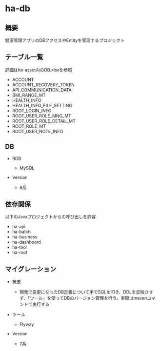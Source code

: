 # ha-db

## 概要
健康管理アプリのDBアクセスやEntityを管理するプロジェクト

## テーブル一覧

詳細はha-asset内のDB.xlsxを参照

- ACCOUNT
- ACCOUNT\_RECOVERY\_TOKEN
- API\_COMMUNICATION\_DATA
- BMI\_RANGE\_MT
- HEALTH\_INFO
- HEALTH\_INFO\_FILE\_SETTING
- ROOT\_LOGIN\_INFO
- ROOT\_USER\_ROLE\_MNG\_MT
- ROOT\_USER\_ROLE\_DETAIL\_MT
- ROOT\_ROLE\_MT
- ROOT\_USER\_NOTE\_INFO

## DB
- RDB
    - MySQL

- Version
    - 8系

## 依存関係
以下のJavaプロジェクトからの呼び出しを許容
- ha-api
- ha-batch
- ha-business
- ha-dashboard
- ha-tool
- ha-root

## マイグレーション
- 概要
    - 開発で変更になったDB定義について手でSQLを叩き、DDLを反映させず、「ツール」を使ってDBのバージョン管理を行う。実際はmavenコマンドで実行する

- ツール
    - Flyway

- Version
    - 7系
